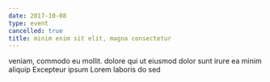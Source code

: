 ```yaml
---
date: 2017-10-08
type: event
cancelled: true
title: minim enim sit elit, magna consectetur
---
```

veniam, commodo eu mollit. dolore qui ut eiusmod dolor sunt irure ea minim aliquip Excepteur ipsum Lorem laboris do sed